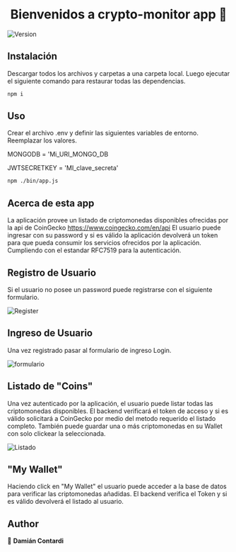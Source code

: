 <h1 align="center">Bienvenidos a crypto-monitor app 👋</h1>
<p>
  <img alt="Version" src="https://img.shields.io/badge/version-0.1.0-blue.svg?cacheSeconds=2592000" />
</p>

## Instalación

Descargar todos los archivos y carpetas a una carpeta local. Luego ejecutar el siguiente comando para restaurar todas las dependencias.

```sh
npm i
```

## Uso

Crear el archivo .env y definir las siguientes variables de entorno. Reemplazar los valores.

MONGODB = 'Mi_URI_MONGO_DB

JWTSECRETKEY = 'MI_clave_secreta'

```sh
npm ./bin/app.js
```

## Acerca de esta app
La aplicación provee un listado de criptomonedas disponibles ofrecidas por la api de CoinGecko https://www.coingecko.com/en/api
El usuario puede ingresar con su password y si es válido la aplicación devolverá un token para que pueda consumir los servicios ofrecidos por la aplicación. Cumpliendo con el estandar RFC7519 para la autenticación.

## Registro de Usuario
Si el usuario no posee un password puede registrarse con el siguiente formulario.

![Register](https://user-images.githubusercontent.com/105566014/173605967-76ba16e3-0c73-4f75-b21c-3aec19d7d622.PNG)

## Ingreso de Usuario
Una vez registrado pasar al formulario de ingreso Login.

![formulario](https://user-images.githubusercontent.com/105566014/173603835-044e11f8-f035-4c87-a0b7-afc696e03174.PNG)

## Listado de "Coins"
Una vez autenticado por la aplicación, el usuario puede listar todas las criptomonedas disponibles. El backend verificará el token de acceso y si es válido solicitará a CoinGecko por medio del metodo requerido el listado completo.
También puede guardar una o más criptomonedas en su Wallet con solo clickear la seleccionada.

![Listado](https://user-images.githubusercontent.com/105566014/173605034-480ded01-a135-4539-a581-5514c89899f5.PNG)

## "My Wallet"
Haciendo click en "My Wallet" el usuario puede acceder a la base de datos para verificar las criptomonedas añadidas. El backend verifica el Token y si es válido devolverá el listado al usuario.

## Author

👤 **Damián Contardi**

